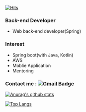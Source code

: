 [![Hits](https://hits.seeyoufarm.com/api/count/incr/badge.svg?url=https%3A%2F%2Fgithub.com%2Fraphaelming%2Fhit-counter&count_bg=%2379C83D&title_bg=%23555555&icon=&icon_color=%23E7E7E7&title=hits&edge_flat=false)](https://hits.seeyoufarm.com)  

### Back-end Developer
- Web back-end developer(Spring)

### Interest
- Spring boot(with Java, Kotlin)
- AWS
- Moblie Application
- Mentoring

### Contact me : [![Gmail Badge](https://img.shields.io/badge/Gmail-d14836?style=flat-square&logo=Gmail&logoColor=white&link=mailto:spear131121@gmail.com)](mailto:spear131121@gmail.com)

[![Anurag's github stats](https://github-readme-stats.vercel.app/api?username=raphaelming&count_private=true&show_icons=true&theme=tokyonight)](https://github.com/anuraghazra/github-readme-stats)

[![Top Langs](https://github-readme-stats.vercel.app/api/top-langs/?username=raphaelming&layout=compact&hide=html,ruby,shaderlab,css)](https://github.com/anuraghazra/github-readme-stats)

<!--
**raphaelming/raphaelming** is a ✨ _special_ ✨ repository because its `README.md` (this file) appears on your GitHub profile.

Here are some ideas to get you started:

- 🔭 I’m currently working on ...
- 🌱 I’m currently learning ...
- 👯 I’m looking to collaborate on ...
- 🤔 I’m looking for help with ...
- 💬 Ask me about ...
- 📫 How to reach me: ...
- 😄 Pronouns: ...
- ⚡ Fun fact: ...
-->
